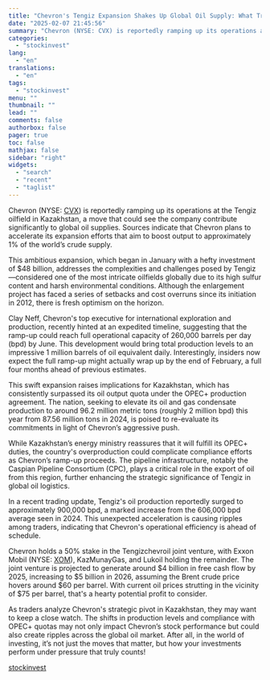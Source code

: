 ```yaml
---
title: "Chevron's Tengiz Expansion Shakes Up Global Oil Supply: What Traders Need to Know"
date: "2025-02-07 21:45:56"
summary: "Chevron (NYSE: CVX) is reportedly ramping up its operations at the Tengiz oilfield in Kazakhstan, a move that could see the company contribute significantly to global oil supplies. Sources indicate that Chevron plans to accelerate its expansion efforts that aim to boost output to approximately 1% of the world’s crude..."
categories:
  - "stockinvest"
lang:
  - "en"
translations:
  - "en"
tags:
  - "stockinvest"
menu: ""
thumbnail: ""
lead: ""
comments: false
authorbox: false
pager: true
toc: false
mathjax: false
sidebar: "right"
widgets:
  - "search"
  - "recent"
  - "taglist"
---
```


Chevron (NYSE: [CVX](https://stockinvest.us/stock/CVX)) is reportedly ramping up its operations at the Tengiz oilfield in Kazakhstan, a move that could see the company contribute significantly to global oil supplies. Sources indicate that Chevron plans to accelerate its expansion efforts that aim to boost output to approximately 1% of the world’s crude supply.

This ambitious expansion, which began in January with a hefty investment of $48 billion, addresses the complexities and challenges posed by Tengiz—considered one of the most intricate oilfields globally due to its high sulfur content and harsh environmental conditions. Although the enlargement project has faced a series of setbacks and cost overruns since its initiation in 2012, there is fresh optimism on the horizon.

Clay Neff, Chevron's top executive for international exploration and production, recently hinted at an expedited timeline, suggesting that the ramp-up could reach full operational capacity of 260,000 barrels per day (bpd) by June. This development would bring total production levels to an impressive 1 million barrels of oil equivalent daily. Interestingly, insiders now expect the full ramp-up might actually wrap up by the end of February, a full four months ahead of previous estimates.

This swift expansion raises implications for Kazakhstan, which has consistently surpassed its oil output quota under the OPEC+ production agreement. The nation, seeking to elevate its oil and gas condensate production to around 96.2 million metric tons (roughly 2 million bpd) this year from 87.56 million tons in 2024, is poised to re-evaluate its commitments in light of Chevron’s aggressive push.

While Kazakhstan’s energy ministry reassures that it will fulfill its OPEC+ duties, the country's overproduction could complicate compliance efforts as Chevron’s ramp-up proceeds. The pipeline infrastructure, notably the Caspian Pipeline Consortium (CPC), plays a critical role in the export of oil from this region, further enhancing the strategic significance of Tengiz in global oil logistics.

In a recent trading update, Tengiz's oil production reportedly surged to approximately 900,000 bpd, a marked increase from the 606,000 bpd average seen in 2024. This unexpected acceleration is causing ripples among traders, indicating that Chevron's operational efficiency is ahead of schedule.

Chevron holds a 50% stake in the Tengizchevroil joint venture, with Exxon Mobil (NYSE: [XOM](https://stockinvest.us/stock/XOM)), KazMunayGas, and Lukoil holding the remainder. The joint venture is projected to generate around $4 billion in free cash flow by 2025, increasing to $5 billion in 2026, assuming the Brent crude price hovers around $60 per barrel. With current oil prices strutting in the vicinity of $75 per barrel, that's a hearty potential profit to consider.

As traders analyze Chevron's strategic pivot in Kazakhstan, they may want to keep a close watch. The shifts in production levels and compliance with OPEC+ quotas may not only impact Chevron’s stock performance but could also create ripples across the global oil market. After all, in the world of investing, it’s not just the moves that matter, but how your investments perform under pressure that truly counts!

[stockinvest](https://stockinvest.us/digest/chevrons-tengiz-expansion-shakes-up-global-oil-supply-what-traders-need-to-know)

